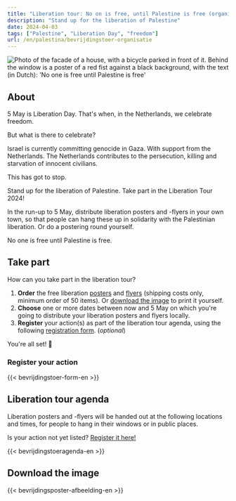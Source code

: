 ```yaml
---
title: "Liberation tour: No on is free, until Palestine is free (organisation)"
description: "Stand up for the liberation of Palestine"
date: 2024-04-03
tags: ["Palestine", "Liberation Day", "freedom"]
url: /en/palestina/bevrijdingstoer-organisatie
---
```


![Photo of the facade of a house, with a bicycle parked in front of it. Behind the window is a poster of a red fist against a black background, with the text (in Dutch): 'No one is free until Palestine is free'](/img/niemand-is-vrij_raamposter.jpg)

## About

5 May is Liberation Day. That's when, in the Netherlands, we celebrate freedom.

But what is there to celebrate?

Israel is currently committing genocide in Gaza. With support from the Netherlands. The Netherlands contributes to the persecution, killing and starvation of innocent civilians.

This has got to stop. 

Stand up for the liberation of Palestine. Take part in the Liberation Tour 2024!

In the run-up to 5 May, distribute liberation posters and -flyers in your own town, so that people can hang these up in solidarity with the Palestinian liberation. Or do a postering round yourself.

No one is free until Palestine is free.

## Take part

How can you take part in the liberation tour?

1. **Order** the free liberation [posters](https://derodelap.nl/product/palestinavrij-poster/) and [flyers](https://derodelap.nl/product/vrij-palestina-flyers/) (shipping costs only, minimum order of 50 items). Or [download the image](#download-the-image) to print it yourself.
2. **Choose** one or more dates between now and 5 May on which you're going to distribute your liberation posters and flyers locally.
3. **Register** your action(s) as part of the liberation tour agenda, using the following [registration form](#register-your-action). (_optional_)

You're all set! 🎉

### Register your action

{{< bevrijdingstoer-form-en >}}

## Liberation tour agenda

Liberation posters and -flyers will be handed out at the following locations and times, for people to hang in their windows or in public places.

Is your action not yet listed? [Register it here!](#register-your-action)

{{< bevrijdingstoeragenda-en >}}

## Download the image

{{< bevrijdingsposter-afbeelding-en >}}